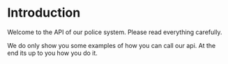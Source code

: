 # Introduction
Welcome to the API of our police system. Please read everything carefully.

We do only show you some examples of how you can call our api. At the end its up to you how you do it.